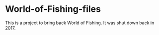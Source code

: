 # World-of-Fishing-files
This is a project to bring back World of Fishing. It was shut down back in 2017. 
